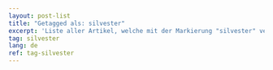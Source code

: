 ```yaml
---
layout: post-list
title: "Getagged als: silvester"
excerpt: 'Liste aller Artikel, welche mit der Markierung "silvester" versehen wurden.'  
tag: silvester
lang: de
ref: tag-silvester
---
```


